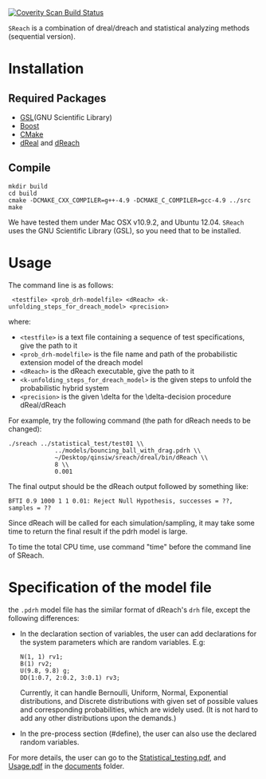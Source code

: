 <a href="https://scan.coverity.com/projects/1715">
  <img alt="Coverity Scan Build Status"
       src="https://scan.coverity.com/projects/1715/badge.svg"/>
</a>

``SReach`` is a combination of dreal/dreach and statistical analyzing methods (sequential version).

Installation
============

Required Packages
-----------------

 - [GSL](GNU Scientific Library)
 - [Boost]
 - [CMake]
 - [dReal] and [dReach]

[GSL]: http://www.gnu.org/software/gsl/
[Boost]: http://www.boost.org/
[CMake]: http://www.cmake.org/
[dReal]: http://dreal.cs.cmu.edu
[dReach]: http://dreal.cs.cmu.edu

Compile
-------

    mkdir build
    cd build
    cmake -DCMAKE_CXX_COMPILER=g++-4.9 -DCMAKE_C_COMPILER=gcc-4.9 ../src
    make

We have tested them under Mac OSX v10.9.2, and Ubuntu 12.04.
``SReach`` uses the GNU Scientific Library (GSL), so you need that
to be installed.

Usage
=====

The command line is as follows:

     <testfile> <prob_drh-modelfile> <dReach> <k-unfolding_steps_for_dreach_model> <precision>

where:

 - ``<testfile>`` is a text file containing a sequence of test specifications, give the path to it
 - ``<prob_drh-modelfile>`` is the file name and path of the probabilistic extension model of the dreach model
 - ``<dReach>`` is the dReach executable, give the path to it
 - ``<k-unfolding_steps_for_dreach_model>`` is the given steps to unfold the probabilistic hybrid system
 - ``<precision>`` is the given \delta for the \delta-decision procedure dReal/dReach

For example, try the following command (the path for dReach needs to be changed):

    ./sreach ../statistical_test/test01 \\
                 ../models/bouncing_ball_with_drag.pdrh \\
                 ~/Desktop/qinsiw/sreach/dreal/bin/dReach \\
                 8 \\
                 0.001

The final output should be the dReach output followed by something like:

    BFTI 0.9 1000 1 1 0.01: Reject Null Hypothesis, successes = ??, samples = ??


Since dReach will be called for each simulation/sampling, it may take
some time to return the final result if the pdrh model is large.

To time the total CPU time, use command "time" before the command line of SReach.


Specification of the model file
===================================
the ``.pdrh`` model file has the similar format of dReach's ``drh``
file, except the following differences:

 - In the declaration section of variables, the user can add
   declarations for the system parameters which are random variables.
   E.g:

   ````
   N(1, 1) rv1;
   B(1) rv2;
   U(9.8, 9.8) g;
   DD(1:0.7, 2:0.2, 3:0.1) rv3;
   ````
   Currently, it can handle Bernoulli, Uniform, Normal,
   Exponential distributions, and Discrete distributions 
   with given set of possible values and corresponding probabilities,
   which are widely used. (It is not hard
   to add any other distributions upon the demands.)


 - In the pre-process section (#define), the user can also use the declared random variables.

For more details, the user can go to the [Statistical_testing.pdf][testing], and [Usage.pdf][usage] in the [documents][doc] folder.

[testing]: https://github.com/dreal/SReach/raw/master/documents/Statistical_testing.pdf
[usage]: https://github.com/dreal/SReach/raw/master/documents/Usage.pdf
[doc]: https://github.com/dreal/SReach/tree/master/documents
